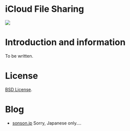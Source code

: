 iCloud File Sharing
=======
![](http://sonson.jp/wp/wp-content/uploads/2011/12/iCloudFileSharing.png)

Introduction and information
=======
To be written.

License
=======
[BSD License][].

Blog
=======
 * [sonson.jp][]
Sorry, Japanese only....

[sonson.jp]: http://sonson.jp
[BSD License]: http://www.opensource.org/licenses/bsd-license.php

